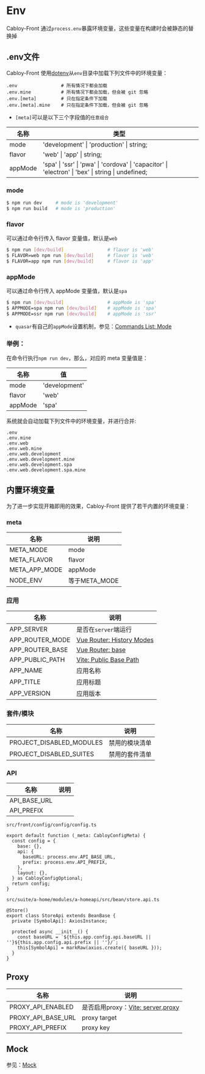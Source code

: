 # Env

Cabloy-Front 通过`process.env`暴露环境变量，这些变量在构建时会被静态的替换掉

## .env文件

Cabloy-Front 使用[dotenv](https://github.com/motdotla/dotenv)从`env`目录中加载下列文件中的环境变量：

```env
.env                # 所有情况下都会加载
.env.mine           # 所有情况下都会加载，但会被 git 忽略
.env.[meta]         # 只在指定条件下加载
.env.[meta].mine    # 只在指定条件下加载，但会被 git 忽略
```

- `[meta]`可以是以下三个字段值的`任意组合`

| 名称    | 类型                                                                                               |
| ------- | -------------------------------------------------------------------------------------------------- |
| mode    | 'development' \| 'production' \| string;                                                           |
| flavor  | 'web' \| 'app' \| string;                                                                          |
| appMode | 'spa' \| 'ssr' \| 'pwa' \| 'cordova' \| 'capacitor' \| 'electron' \| 'bex' \| string \| undefined; |

### mode

```bash
$ npm run dev     # mode is 'development'
$ npm run build   # mode is 'production'
```

### flavor

可以通过命令行传入 flavor 变量值，默认是`web`

```bash
$ npm run [dev/build]                # flavor is 'web'
$ FLAVOR=web npm run [dev/build]     # flavor is 'web'
$ FLAVOR=app npm run [dev/build]     # flavor is 'app'
```

### appMode

可以通过命令行传入 appMode 变量值，默认是`spa`

```bash
$ npm run [dev/build]                # appMode is 'spa'
$ APPMODE=spa npm run [dev/build]    # appMode is 'spa'
$ APPMODE=ssr npm run [dev/build]    # appMode is 'ssr'
```

- `quasar`有自己的`appMode`设置机制，参见：[Commands List: Mode](https://quasar.dev/quasar-cli-vite/commands-list#mode)

### 举例：

在命令行执行`npm run dev`，那么，对应的 meta 变量值是：

| 名称    | 值            |
| ------- | ------------- |
| mode    | 'development' |
| flavor  | 'web'         |
| appMode | 'spa'         |

系统就会自动加载下列文件中的环境变量，并进行合并:

```env
.env
.env.mine
.env.web
.env.web.mine
.env.web.development
.env.web.development.mine
.env.web.development.spa
.env.web.development.spa.mine
```

## 内置环境变量

为了进一步实现开箱即用的效果，Cabloy-Front 提供了若干内置的环境变量：

### meta

| 名称          | 说明          |
| ------------- | ------------- |
| META_MODE     | mode          |
| META_FLAVOR   | flavor        |
| META_APP_MODE | appMode       |
| NODE_ENV      | 等于META_MODE |

### 应用

| 名称            | 说明                                                                                     |
| --------------- | ---------------------------------------------------------------------------------------- |
| APP_SERVER      | 是否在`server`端运行                                                                     |
| APP_ROUTER_MODE | [Vue Router: History Modes](https://router.vuejs.org/guide/essentials/history-mode.html) |
| APP_ROUTER_BASE | [Vue Router: base](https://router.vuejs.org/api/interfaces/RouterHistory.html#base)      |
| APP_PUBLIC_PATH | [Vite: Public Base Path](https://vitejs.dev/guide/build.html#public-base-path)           |
| APP_NAME        | 应用名称                                                                                 |
| APP_TITLE       | 应用标题                                                                                 |
| APP_VERSION     | 应用版本                                                                                 |

### 套件/模块

| 名称                     | 说明           |
| ------------------------ | -------------- |
| PROJECT_DISABLED_MODULES | 禁用的模块清单 |
| PROJECT_DISABLED_SUITES  | 禁用的套件清单 |

### API

| 名称         | 说明 |
| ------------ | ---- |
| API_BASE_URL |      |
| API_PREFIX   |      |

`src/front/config/config/config.ts`

```typescript{5-6}
export default function (_meta: CabloyConfigMeta) {
  const config = {
    base: {},
    api: {
      baseURL: process.env.API_BASE_URL,
      prefix: process.env.API_PREFIX,
    },
    layout: {},
  } as CabloyConfigOptional;
  return config;
}
```

`src/suite/a-home/modules/a-homeapi/src/bean/store.api.ts`

```typescript{6}
@Store()
export class StoreApi extends BeanBase {
  private [SymbolApi]: AxiosInstance;

  protected async __init__() {
    const baseURL = `${this.app.config.api.baseURL || ''}${this.app.config.api.prefix || ''}/`;
    this[SymbolApi] = markRaw(axios.create({ baseURL }));
  }
}
```

## Proxy

| 名称               | 说明                                                                                            |
| ------------------ | ----------------------------------------------------------------------------------------------- |
| PROXY_API_ENABLED  | 是否启用proxy：[Vite: server.proxy](https://vitejs.dev/config/server-options.html#server-proxy) |
| PROXY_API_BASE_URL | proxy target                                                                                    |
| PROXY_API_PREFIX   | proxy key                                                                                       |

## Mock

参见：[Mock](../mock/introduction.md)
